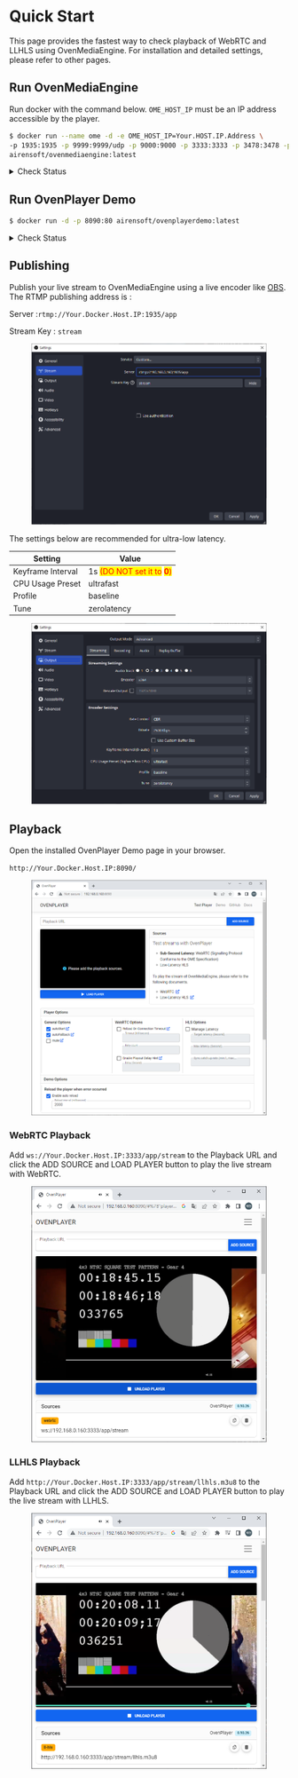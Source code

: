 # Quick Start

This page provides the fastest way to check playback of WebRTC and LLHLS using OvenMediaEngine. For installation and detailed settings, please refer to other pages.

## Run OvenMediaEngine

Run docker with the command below. `OME_HOST_IP` must be an IP address accessible by the player.

```sh
$ docker run --name ome -d -e OME_HOST_IP=Your.HOST.IP.Address \
-p 1935:1935 -p 9999:9999/udp -p 9000:9000 -p 3333:3333 -p 3478:3478 -p 10000-10009:10000-10009/udp \
airensoft/ovenmediaengine:latest
```

<details>

<summary>Check Status</summary>

You can check the docker container status with the following command:

```bash
$ docker ps -f name=ome
CONTAINER ID   IMAGE                              COMMAND                  CREATED              STATUS              PORTS                                                                                                                                                                                                                                                                                                           NAMES
c9dd9e56d7a0   airensoft/ovenmediaengine:latest   "/opt/ovenmediaengin…"   About a minute ago   Up About a minute   0.0.0.0:1935->1935/tcp, :::1935->1935/tcp, 80/tcp, 0.0.0.0:3333->3333/tcp, :::3333->3333/tcp, 3334/tcp, 8080/tcp, 0.0.0.0:3478->3478/tcp, :::3478->3478/tcp, 4000-4005/udp, 8090/tcp, 0.0.0.0:9000->9000/tcp, :::9000->9000/tcp, 10010/udp, 0.0.0.0:9999-10009->9999-10009/udp, :::9999-10009->9999-10009/udp   ome
```

You can view the log with the command below. This is important because you can check the version of OvenMediaEngine that is running.

```
$ docker logs ome -f
[2023-03-06 08:01:24.810] I [OvenMediaEngine:1] Config | config_manager.cpp:239  | Trying to set logfile in directory... (/var/log/ovenmediaengine)
[2023-03-06 08:01:24.810] I [OvenMediaEngine:1] Config | config_manager.cpp:261  | Trying to load configurations... (origin_conf/Server.xml)
[2023-03-06 08:01:24.816] I [OvenMediaEngine:1] OvenMediaEngine | banner.cpp:23   | OvenMediaEngine v0.15.1 () is started on [ab3995acafd4] (Linux x86_64 - 5.13.0-44-generic, #49~20.04.1-Ubuntu SMP Wed May 18 18:44:28 UTC 2022)
...
```

</details>

## Run OvenPlayer Demo&#x20;

```bash
$ docker run -d -p 8090:80 airensoft/ovenplayerdemo:latest
```

<details>

<summary>Check Status</summary>

You can access the OvenPlayerDemo docker container with a browser as shown below.

http://Your.Docker.Host.IP:8090/

<img src=".gitbook/assets/image.png" alt="" data-size="original">

</details>

## Publishing

Publish your live stream to OvenMediaEngine using a live encoder like [OBS](https://obsproject.com/). The RTMP publishing address is :&#x20;

Server :`rtmp://Your.Docker.Host.IP:1935/app`

Stream Key : `stream`

<figure><img src=".gitbook/assets/image (3).png" alt=""><figcaption></figcaption></figure>

The settings below are recommended for ultra-low latency.&#x20;

| Setting           | Value                                                                                                                                                       |
| ----------------- | ----------------------------------------------------------------------------------------------------------------------------------------------------------- |
| Keyframe Interval | 1s <mark style="color:red;">(DO NOT set it to</mark> <mark style="color:red;"></mark><mark style="color:red;">**0**</mark><mark style="color:red;">)</mark> |
| CPU Usage Preset  | ultrafast                                                                                                                                                   |
| Profile           | baseline                                                                                                                                                    |
| Tune              | zerolatency                                                                                                                                                 |

<figure><img src=".gitbook/assets/image (9).png" alt=""><figcaption></figcaption></figure>

## Playback

Open the installed OvenPlayer Demo page in your browser.&#x20;

`http://Your.Docker.Host.IP:8090/`

<figure><img src=".gitbook/assets/image.png" alt=""><figcaption></figcaption></figure>

### WebRTC Playback

Add `ws://Your.Docker.Host.IP:3333/app/stream` to the Playback URL and click the ADD SOURCE and LOAD PLAYER button to play the live stream with WebRTC.

<figure><img src=".gitbook/assets/image (2).png" alt=""><figcaption></figcaption></figure>

### LLHLS Playback

Add `http://Your.Docker.Host.IP:3333/app/stream/llhls.m3u8` to the Playback URL and click the ADD SOURCE and LOAD PLAYER button to play the live stream with LLHLS.

<figure><img src=".gitbook/assets/image (10).png" alt=""><figcaption></figcaption></figure>


